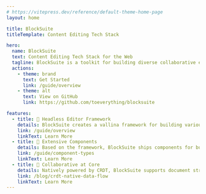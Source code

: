 ```yaml
---
# https://vitepress.dev/reference/default-theme-home-page
layout: home

title: BlockSuite
titleTemplate: Content Editing Tech Stack

hero:
  name: BlockSuite
  text: Content Editing Tech Stack for the Web
  tagline: BlockSuite is a toolkit for building diverse collaborative editors and applications.
  actions:
    - theme: brand
      text: Get Started
      link: /guide/overview
    - theme: alt
      text: View on GitHub
      link: https://github.com/toeverything/blocksuite

features:
  - title: 🧩 Headless Editor Framework
    details: BlockSuite creates a vallina framework for building various editors, enabling the design of diverse editing interfaces.
    link: /guide/overview
    linkText: Learn More
  - title: 🎨 Extensive Components
    details: Based on the framework, BlockSuite ships components for building complex editor UIs, which are highly interoperable.
    link: /guide/component-types
    linkText: Learn More
  - title: 🧬 Collaborative at Core
    details: Natively powered by CRDT, BlockSuite supports document streaming and conflict resolution at its heart, ready for collaboration inherently.
    link: /blog/crdt-native-data-flow
    linkText: Learn More
---
```


